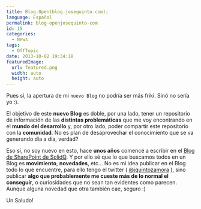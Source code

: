 ```yaml
---
title: Blog.Open(blog.josequinto.com);
language: Español
permalink: blog-openjosequinto-com
id: 15
categories:
  - News
tags:
  - OffTopic
date: 2013-10-02 19:34:18
featuredImage: 
  url: featured.png
  width: auto
  height: auto
---
```


Pues sí, la apertura de mi `nuevo Blog` no podría ser más friki. Sinó no sería yo :).

El objetivo de este **nuevo Blog** es doble, por una lado, tener un repositorio de información de las **distintas problemáticas** que me voy encontrando en el **mundo del desarrollo** y, por otro lado, poder compartir este repositorio con la **comunidad**. No es plan de desaprovechar el conocimiento que se va generando día a día, verdad?

Eso sí, no soy nuevo en esto, hace **unos años** comencé a escribir en el [Blog de SharePoint de SolidQ](http://blogs.solidq.com/en/author/jquinto). Y por ello sé que lo que buscamos todos en un Blog es **movimiento**, **novedades**, etc... No es mi idea publicar en el Blog todo lo que encuentre, para ello tengo el twitter ( [@jquintozamora](https://twitter.com/jquintozamora) ), sino publicar **algo que probablemente me cueste más de lo normal el conseguir**, o curiosidades que no sean tan evidentes como parecen. Aunque alguna novedad que otra también cae, seguro :)

Un Saludo!

